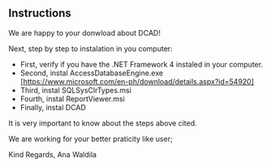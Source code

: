 ## Instructions

We are happy to your donwload about DCAD!

Next, step by step to instalation in you computer:

* First, verify if you have the .NET Framework 4 instaled in your computer.
* Second, instal AccessDatabaseEngine.exe [https://www.microsoft.com/en-ph/download/details.aspx?id=54920]
* Third, instal SQLSysClrTypes.msi
* Fourth, instal ReportViewer.msi
* Finally, instal DCAD

It is very important to know about the steps above cited.

We are working for your better praticity like user;

Kind Regards,
Ana Waldila
